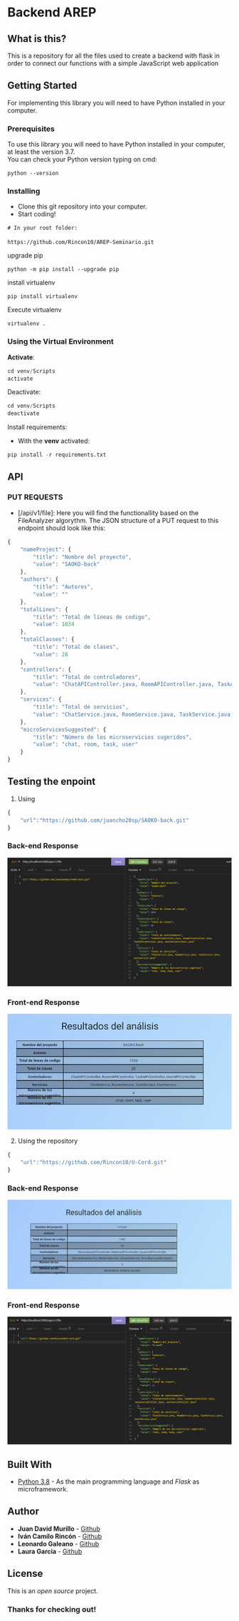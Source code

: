 # Backend AREP

## What is this?

This is a repository for all the files used to create a backend with flask in order to connect our functions with a simple JavaScript web application

## Getting Started

For implementing this library you will need to have Python installed in your computer.

### Prerequisites
To use this library you will need to have Python installed in your computer, at least the version 3.7. <br/>
You can check your Python version typing on cmd:

```
python --version
```

### Installing
- Clone this git repository into your computer.
- Start coding!

```
# In your root folder:

https://github.com/Rincon10/AREP-Seminario.git
```

upgrade pip
```
python -m pip install --upgrade pip
```

install virtualenv
```
pip install virtualenv
```

Execute virtualenv
```
virtualenv .
```

### Using the Virtual Environment
**Activate**:
``` python
cd venv/Scripts
activate
```

Deactivate:
``` python
cd venv/Scripts
deactivate
```

Install requirements:
- With the **venv** activated: 

``` python
pip install -r requirements.txt
```

## API
### PUT REQUESTS
- [/api/v1/file]: Here you will find the functionallity based on the FileAnalyzer algorythm. The JSON structure of a PUT request to this endpoint should look like this:
```javascript
{
	"nameProject": {
		"title": "Nombre del proyecto",
		"value": "SAOKO-back"
	},
	"authors": {
		"title": "Autores",
		"value": ""
	},
	"totalLines": {
		"title": "Total de líneas de codigo",
		"value": 1034
	},
	"totalClasses": {
		"title": "Total de clases",
		"value": 28
	},
	"controllers": {
		"title": "Total de controladores",
		"value": "ChatAPIController.java, RoomAPIController.java, TaskAPIController.java, UserAPIController.java"
	},
	"services": {
		"title": "Total de servicios",
		"value": "ChatService.java, RoomService.java, TaskService.java, UserService.java"
	},
	"microServicesSuggested": {
		"title": "Número de los microservicios sugeridos",
		"value": "chat, room, task, user"
	}
}
```

## Testing the enpoint

1. Using 
```js
{
    "url":"https://github.com/juancho20sp/SAOKO-back.git"
}
```

### Back-end Response

<img src="./resources/example01.png" />

### Front-end Response

<img src="./resources/example01-f.png" />

2. Using the repository
```js
{
    "url":"https://github.com/Rincon10/U-Cord.git"
}
```

### Back-end Response

<img src="./resources/example02-f.png" />

### Front-end Response

<img src="./resources/example02.png" />

## Built With

* [Python 3.8](https://www.python.org/) - As the main programming language and *Flask* as microframework.



## Author

* **Juan David Murillo** - [Github](https://github.com/juancho20sp) 
* **Iván Camilo Rincón** - [Github](https://github.com/Rincon10) 
* **Leonardo Galeano** - [Github](https://github.com/Ersocaut) 
* **Laura Garcia** - [Github](https://github.com/laura-gar) 





## License

This is an *open source* project.

### Thanks for checking out!
